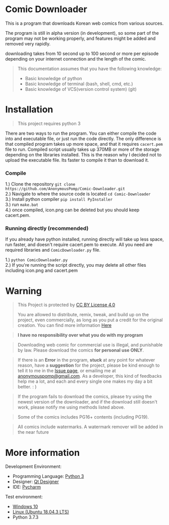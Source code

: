 # Comic Downloader
This is a program that downloads Korean web comics from various sources.

The program is still in alpha version (in development), so some part of the program may not be working properly, and features might be added and removed very rapidly.

downloading takes from 10 second up to 100 second or more per episode depending on your internet connection and the length of the comic.

>This documentation assumes that you have the following knowledge:
>- Basic knowledge of python
>- Basic knowledge of terminal (bash, shell, cmd, etc.)
>- Basic knowledge of VCS(version control system) (git)

# Installation
> This project requires python 3

There are two ways to run the program. You can either compile the code into and executable file, or just run the code directly. The only difference is that compiled program takes up more space, and that it requires `cacert.pem` file to run. Compiled script usually takes up 370MB or more of the storage depending on the libraries installed. This is the reason why I decided not to upload the executable file. Its faster to compile it than to download it.


### Compile
1.) Clone the repository `git clone https://github.com/AnonymousPomp/Comic-Downloader.git`<br>
2.) Navigate to where the source code is located `cd Comic-Downloader`<br>
3.) Install python compiler `pip install PyInstaller`<br>
3.) run `make.bat`<br>
4.) once compiled, icon.png can be deleted but you should keep cacert.pem.<br>

### Running directly (recommended)
If you already have python installed, running directly will take up less space, run faster, and doesn't require cacert.pem to execute. All you need are required libraries and `ComicDownloader.py` file.<br>

1.) `python ComicDownloader.py`<br>
2.) If you're running the script directly, you may delete all other files including icon.png and cacert.pem<br>


# Warning
>This Project is protected by [CC BY License 4.0](https://creativecommons.org/licenses/by/4.0/)
>
>You are allowed to distribute, remix, tweak, and build up on the project, even commercially, as long as you put a credit for the original creation.
You can find more information [Here](https://en.wikipedia.org/wiki/Creative_Commons_license#Types_of_licenses)

>**I have no responsibility over what you do with my program**

>Downloading web comic for commercial use is illegal, and punishable by law. Please download the comics **for personal use ONLY**.

>If there is an **Error** in the program, **stuck** at any point for whatever reason, have a **suggestion** for the project, please be kind enough to tell it to me in the [Issue page](https://github.com/AnonymousPomp/Comic-Downloader/issues), or emailing me at <anonymouspomp@gmail.com>. As a developer, this kind of feedbacks help me a lot, and each and every single one makes my day a bit better. : )

>If the program fails to download the comics, please try using the newest version of the downloader, and if the download still doesn't work, please notify me using methods listed above.

>Some of the comics includes PG16+ contents (including PG19).

>All comics include watermarks. A watermark remover will be added in the near future

# More information
Development Environment:
- Programming Language: [Python 3](https://www.python.org)
- Designer: [Qt Designer](https://doc.qt.io/qt-5/qtdesigner-manual.html)
- IDE: [Pycharm](https://www.jetbrains.com/pycharm/download)

Test environment:
- [Windows 10](https://www.microsoft.com/en-us/software-download/windows10ISO)
- [Linux (Ubuntu 18.04.3 LTS)](https://ubuntu.com/download/desktop)
- Python 3.7.3
